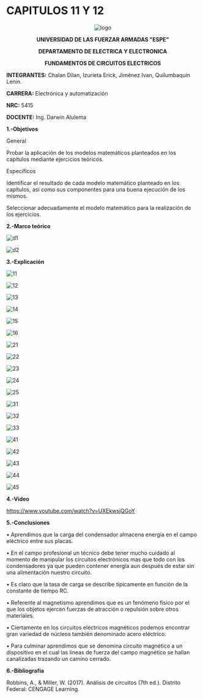 # CAPITULOS 11 Y 12
<div align="center">
  
  ![logo](https://user-images.githubusercontent.com/75336529/127252424-ce83eb31-8341-4e76-9136-eef41410b9bc.png)
  
  **UNIVERSIDAD DE LAS FUERZAR ARMADAS "ESPE"**
  
  **DEPARTAMENTO DE ELECTRICA Y ELECTRONICA**
  
  **FUNDAMENTOS DE CIRCUITOS ELECTRICOS**
  
</div>

**INTEGRANTES:** 
 Chalan Dilan, Izurieta Erick, Jiménez Ivan, Quilumbaquin Lenin.

**CARRERA:**
 Electrónica y automatización

**NRC:**
 5415

**DOCENTE:**
Ing. Darwin Alulema

**1.-Objetivos**

General

Probar la aplicación de los modelos matemáticos planteados en los capítulos mediante ejercicios teóricos.

Específicos

Identificar el resultado de cada modelo matemático planteado en los capítulos, así como sus componentes para una buena ejecución de los mismos.

Seleccionar adecuadamente el modelo matemático para la realización de los ejercicios.

**2.-Marco teórico**

![d1](https://user-images.githubusercontent.com/75336529/127261806-5a0fb037-525c-4298-b453-68d67c37eabc.png)

![d2](https://user-images.githubusercontent.com/75336529/127261828-2552467b-8a9c-465e-9f7f-f53306f79b28.png)

**3.-Explicación**

![11](https://user-images.githubusercontent.com/75336529/127261317-4e34daf8-dfa2-463c-9a71-aec50984623d.jpg)

![12](https://user-images.githubusercontent.com/75336529/127261338-84c9dd70-d30a-4056-990a-21be569f55b0.jpg)

![13](https://user-images.githubusercontent.com/75336529/127261362-5c2be7e8-8b06-4081-bb4c-c56caad4329c.jpg)

![14](https://user-images.githubusercontent.com/75336529/127261378-170c5229-9067-4930-ba6c-dbed778ebb82.jpg)

![15](https://user-images.githubusercontent.com/75336529/127261405-7aa3d155-3b5c-447f-88c6-f9f417afeaca.jpg)

![16](https://user-images.githubusercontent.com/75336529/127261430-515c5133-a257-40da-a132-cb3f2707575a.jpg)

![21](https://user-images.githubusercontent.com/75336529/127261449-f9308629-88df-47e7-a821-b0fca3e5ce64.jpg)

![22](https://user-images.githubusercontent.com/75336529/127261488-4e54c463-2317-4fd9-947b-8641f0fe3a88.jpg)

![23](https://user-images.githubusercontent.com/75336529/127261513-f90bc917-85f4-4f6c-88d9-f77169821fd1.jpg)

![24](https://user-images.githubusercontent.com/75336529/127261538-5267f694-4d97-4ffc-a49a-2fd6939effaa.jpg)

![25](https://user-images.githubusercontent.com/75336529/127261570-5d7cf6d8-9f9f-4209-8d0d-8d5bbb8afeb5.jpg)

![31](https://user-images.githubusercontent.com/75336529/127267245-69aad938-dbe5-4a1e-bd25-163a96dfe45f.jpg)

![32](https://user-images.githubusercontent.com/75336529/127267273-0a09a341-c086-4bc2-9fd5-05c2e01e984b.jpg)

![33](https://user-images.githubusercontent.com/75336529/127267295-0a3ef8fc-9359-4f2f-9f90-b9c1141546b6.jpg)

![41](https://user-images.githubusercontent.com/75336529/127261615-2c04033a-eca0-4a7b-bed5-21cd45fdb846.jpg)

![42](https://user-images.githubusercontent.com/75336529/127261648-3b7b531e-7b72-46ca-bd1a-0b258343e67a.jpg)

![43](https://user-images.githubusercontent.com/75336529/127261687-93e6186f-9af5-4ffe-8bb8-cb782f783549.jpg)

![44](https://user-images.githubusercontent.com/75336529/127261723-10065c78-8b07-489c-a2a3-4d11251a76ca.jpg)

![45](https://user-images.githubusercontent.com/75336529/127261773-c34c07f4-5acf-4a3d-97d1-90e304c635f0.jpg)

**4.-Video**

https://www.youtube.com/watch?v=UXEkwsjQGoY

**5.-Conclusiones**

•	Aprendimos que la carga del condensador almacena energía en el campo eléctrico entre sus placas.

•	En el campo profesional un técnico debe tener mucho cuidado al momento de manipular los circuitos electrónicos mas que todo con los condensadores ya que pueden contener energía aun después de estar sin una alimentación nuestro circuito.

•	Es claro que la tasa de carga se describe típicamente en función de la constante de tiempo RC.

•	Referente al magnetismo aprendimos que es un fenómeno físico por el que los objetos ejercen fuerzas de atracción o repulsión sobre otros materiales.

•	Ciertamente en los circuitos eléctricos magnéticos podemos encontrar gran variedad de núcleos también denominado acero eléctrico.

•	Para culminar aprendimos que se denomina circuito magnético a un dispositivo en el cual las líneas de fuerza del campo magnético se hallan canalizadas trazando un camino cerrado.

**6.-Bibliografia**

Robbins, A., & Miller, W. (2017). Análisis de circuitos (7th ed.). Distrito Federal: CENGAGE Learning.
